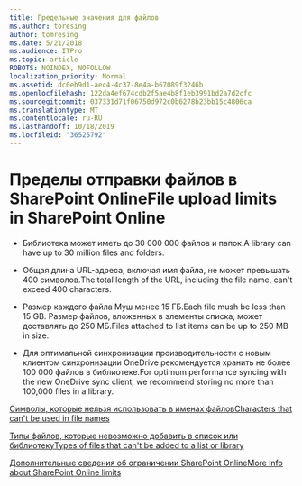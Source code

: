 ```yaml
---
title: Предельные значения для файлов
ms.author: toresing
author: tomresing
ms.date: 5/21/2018
ms.audience: ITPro
ms.topic: article
ROBOTS: NOINDEX, NOFOLLOW
localization_priority: Normal
ms.assetid: dc0eb9d1-aec4-4c37-8e4a-b67089f3246b
ms.openlocfilehash: 122da4ef674cdb2f5ae4b8f1eb3991bd2a7d2cfc
ms.sourcegitcommit: 037331d71f06750d972c0b6278b23bb15c4806ca
ms.translationtype: MT
ms.contentlocale: ru-RU
ms.lasthandoff: 10/18/2019
ms.locfileid: "36525792"
---
```

# <a name="file-upload-limits-in-sharepoint-online"></a><span data-ttu-id="d492a-102">Пределы отправки файлов в SharePoint Online</span><span class="sxs-lookup"><span data-stu-id="d492a-102">File upload limits in SharePoint Online</span></span>

- <span data-ttu-id="d492a-103">Библиотека может иметь до 30 000 000 файлов и папок.</span><span class="sxs-lookup"><span data-stu-id="d492a-103">A library can have up to 30 million files and folders.</span></span>
    
- <span data-ttu-id="d492a-104">Общая длина URL-адреса, включая имя файла, не может превышать 400 символов.</span><span class="sxs-lookup"><span data-stu-id="d492a-104">The total length of the URL, including the file name, can't exceed 400 characters.</span></span>
    
- <span data-ttu-id="d492a-105">Размер каждого файла Муш менее 15 ГБ.</span><span class="sxs-lookup"><span data-stu-id="d492a-105">Each file mush be less than 15 GB.</span></span> <span data-ttu-id="d492a-106">Размер файлов, вложенных в элементы списка, может доставлять до 250 МБ.</span><span class="sxs-lookup"><span data-stu-id="d492a-106">Files attached to list items can be up to 250 MB in size.</span></span>
    
- <span data-ttu-id="d492a-107">Для оптимальной синхронизации производительности с новым клиентом синхронизации OneDrive рекомендуется хранить не более 100 000 файлов в библиотеке.</span><span class="sxs-lookup"><span data-stu-id="d492a-107">For optimum performance syncing with the new OneDrive sync client, we recommend storing no more than 100,000 files in a library.</span></span> 
    
[<span data-ttu-id="d492a-108">Символы, которые нельзя использовать в именах файлов</span><span class="sxs-lookup"><span data-stu-id="d492a-108">Characters that can't be used in file names</span></span>](https://go.microsoft.com/fwlink/?linkid=866430)
  
[<span data-ttu-id="d492a-109">Типы файлов, которые невозможно добавить в список или библиотеку</span><span class="sxs-lookup"><span data-stu-id="d492a-109">Types of files that can't be added to a list or library</span></span>](https://go.microsoft.com/fwlink/?linkid=273757)
  
[<span data-ttu-id="d492a-110">Дополнительные сведения об ограничении SharePoint Online</span><span class="sxs-lookup"><span data-stu-id="d492a-110">More info about SharePoint Online limits</span></span>](https://go.microsoft.com/fwlink/?linkid=271273)
  

